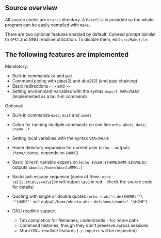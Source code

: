 ## Source overview

All source codes are in `src/` directory. A `Makefile` is provided so the whole program can be easily compiled with `make`.

There are two optional features enabled by default: Colored prompt (similar to `$PS1` and GNU readline utilization. To disable them, edit `src/Makefile`.

## The following features are implemented

Mandatory:

- Built-in commands `cd` and `pwd`
- Command piping with pipe(2) and dup2(2) (and pipe chaining)
- Basic redirections `<`, `>` and `>>`
- Setting environment variables with the syntax `export VAR=VALUE` (implemented as a built-in command)

Optional:

- Built-in commands `exec`, `exit` and `unset`

- Colon for running multiple commands on one line `echo abcd; date; uname -r`
- Setting local variables with the syntax `VAR=VALUE`
- Home directory expansion for current user (`echo ~` outputs `/home/ubuntu`, depends on `$HOME`)
- Basic (direct) variable expansion (`echo $USER:${HOME}MMM:$INVALID:` outputs `ubuntu:/home/ubuntuMMM::`)
- Backslash escape sequence (*some* of them: `echo \e[31;1m\a\\\x42\e[0m` will output `\a\B` in red - check the source code for details)
- Quoting with single or double quotes (`echo ~.abc"~.def$HOME\""\ '"$HOME"'` will output `/home/ubuntu.abc~.def/home/ubuntu" "$HOME"`)
- GNU readline support
  - Tab completion for filenames, understands `~` for home path
  - Command histories, though they don't preserve across sessions
  - More GNU readline features (`~/.inputrc` will be respected)
